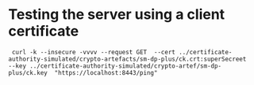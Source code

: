 

# Testing the server using a client certificate



     curl -k --insecure -vvvv --request GET  --cert ../certificate-authority-simulated/crypto-artefacts/sm-dp-plus/ck.crt:superSecreet   --key ../certificate-authority-simulated/crypto-artef/sm-dp-plus/ck.key  "https://localhost:8443/ping"